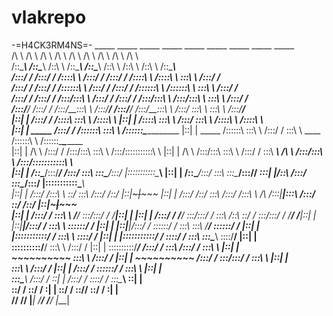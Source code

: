 # vlakrepo
-=H4CK3RM4NS=-
          _____                    _____            _____                    _____                    _____                    _____                    _____                    _____                    _____                          
         /\    \                  /\    \          /\    \                  /\    \                  /\    \                  /\    \                  /\    \                  /\    \                  /\    \                         
        /::\____\                /::\____\        /::\    \                /::\____\                /::\____\                /::\    \                /::\    \                /::\    \                /::\____\                        
       /:::/    /               /:::/    /       /::::\    \              /:::/    /               /:::/    /               /::::\    \              /::::\    \               \:::\    \              /:::/    /                        
      /:::/    /               /:::/    /       /::::::\    \            /:::/    /               /:::/    /               /::::::\    \            /::::::\    \               \:::\    \            /:::/    /                         
     /:::/    /               /:::/    /       /:::/\:::\    \          /:::/    /               /:::/    /               /:::/\:::\    \          /:::/\:::\    \               \:::\    \          /:::/    /                          
    /:::/____/               /:::/    /       /:::/__\:::\    \        /:::/____/               /:::/____/               /:::/__\:::\    \        /:::/  \:::\    \               \:::\    \        /:::/____/                           
    |::|    |               /:::/    /       /::::\   \:::\    \      /::::\    \               |::|    |               /::::\   \:::\    \      /:::/    \:::\    \              /::::\    \      /::::\    \                           
    |::|    |     _____    /:::/    /       /::::::\   \:::\    \    /::::::\____\________      |::|    |     _____    /::::::\   \:::\    \    /:::/    / \:::\    \    ____    /::::::\    \    /::::::\____\________                  
    |::|    |    /\    \  /:::/    /       /:::/\:::\   \:::\    \  /:::/\:::::::::::\    \     |::|    |    /\    \  /:::/\:::\   \:::\    \  /:::/    /   \:::\ ___\  /\   \  /:::/\:::\    \  /:::/\:::::::::::\    \                 
    |::|    |   /::\____\/:::/____/       /:::/  \:::\   \:::\____\/:::/  |:::::::::::\____\    |::|    |   /::\____\/:::/  \:::\   \:::\____\/:::/____/  ___\:::|    |/::\   \/:::/  \:::\____\/:::/  |:::::::::::\____\                
    |::|    |  /:::/    /\:::\    \       \::/    \:::\  /:::/    /\::/   |::|~~~|~~~~~         |::|    |  /:::/    /\::/    \:::\  /:::/    /\:::\    \ /\  /:::|____|\:::\  /:::/    \::/    /\::/   |::|~~~|~~~~~                     
    |::|    | /:::/    /  \:::\    \       \/____/ \:::\/:::/    /  \/____|::|   |              |::|    | /:::/    /  \/____/ \:::\/:::/    /  \:::\    /::\ \::/    /  \:::\/:::/    / \/____/  \/____|::|   |                          
    |::|____|/:::/    /    \:::\    \               \::::::/    /         |::|   |              |::|____|/:::/    /            \::::::/    /    \:::\   \:::\ \/____/    \::::::/    /                 |::|   |                          
    |:::::::::::/    /      \:::\    \               \::::/    /          |::|   |              |:::::::::::/    /              \::::/    /      \:::\   \:::\____\       \::::/____/                  |::|   |                          
    \::::::::::/____/        \:::\    \              /:::/    /           |::|   |              \::::::::::/____/               /:::/    /        \:::\  /:::/    /        \:::\    \                  |::|   |                          
     ~~~~~~~~~~               \:::\    \            /:::/    /            |::|   |               ~~~~~~~~~~                    /:::/    /          \:::\/:::/    /          \:::\    \                 |::|   |                          
                               \:::\    \          /:::/    /             |::|   |                                            /:::/    /            \::::::/    /            \:::\    \                |::|   |                          
                                \:::\____\        /:::/    /              \::|   |                                           /:::/    /              \::::/    /              \:::\____\               \::|   |                          
                                 \::/    /        \::/    /                \:|   |                                           \::/    /                \::/____/                \::/    /                \:|   |                          
                                  \/____/          \/____/                  \|___|                                            \/____/                                           \/____/                  \|___|                          
                                                                                                                                                                                                                                         

